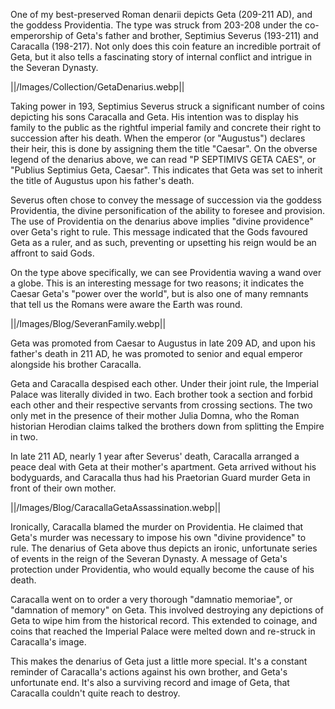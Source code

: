 One of my best-preserved Roman denarii depicts Geta (209-211 AD), and the goddess Providentia. The type was struck from 203-208 under the co-emperorship of Geta's father and brother, Septimius Severus (193-211) and Caracalla (198-217). Not only does this coin feature an incredible portrait of Geta, but it also tells a fascinating story of internal conflict and intrigue in the Severan Dynasty.

||/Images/Collection/GetaDenarius.webp||

Taking power in 193, Septimius Severus struck a significant number of coins depicting his sons Caracalla and Geta. His intention was to display his family to the public as the rightful imperial family and concrete their right to succession after his death. When the emperor (or "Augustus") declares their heir, this is done by assigning them the title "Caesar". On the obverse legend of the denarius above, we can read "P SEPTIMIVS GETA CAES", or "Publius Septimius Geta, Caesar". This indicates that Geta was set to inherit the title of Augustus upon his father's death.

Severus often chose to convey the message of succession via the goddess Providentia, the divine personification of the ability to foresee and provision. The use of Providentia on the denarius above implies "divine providence" over Geta's right to rule. This message indicated that the Gods favoured Geta as a ruler, and as such, preventing or upsetting his reign would be an affront to said Gods.

On the type above specifically, we can see Providentia waving a wand over a globe. This is an interesting message for two reasons; it indicates the Caesar Geta's "power over the world", but is also one of many remnants that tell us the Romans were aware the Earth was round.

||/Images/Blog/SeveranFamily.webp||

Geta was promoted from Caesar to Augustus in late 209 AD, and upon his father's death in 211 AD, he was promoted to senior and equal emperor alongside his brother Caracalla.

Geta and Caracalla despised each other. Under their joint rule, the Imperial Palace was literally divided in two. Each brother took a section and forbid each other and their respective servants from crossing sections. The two only met in the presence of their mother Julia Domna, who the Roman historian Herodian claims talked the brothers down from splitting the Empire in two.

In late 211 AD, nearly 1 year after Severus' death, Caracalla arranged a peace deal with Geta at their mother's apartment. Geta arrived without his bodyguards, and Caracalla thus had his Praetorian Guard murder Geta in front of their own mother.

||/Images/Blog/CaracallaGetaAssassination.webp||

Ironically, Caracalla blamed the murder on Providentia. He claimed that Geta's murder was necessary to impose his own "divine providence" to rule. The denarius of Geta above thus depicts an ironic, unfortunate series of events in the reign of the Severan Dynasty. A message of Geta's protection under Providentia, who would equally become the cause of his death.

Caracalla went on to order a very thorough "damnatio memoriae", or "damnation of memory" on Geta. This involved destroying any depictions of Geta to wipe him from the historical record. This extended to coinage, and coins that reached the Imperial Palace were melted down and re-struck in Caracalla's image.

This makes the denarius of Geta just a little more special. It's a constant reminder of Caracalla's actions against his own brother, and Geta's unfortunate end. It's also a surviving record and image of Geta, that Caracalla couldn't quite reach to destroy.
